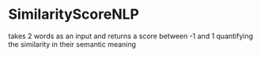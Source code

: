 # SimilarityScoreNLP
takes 2 words as an input and returns a score between -1 and 1 quantifying the similarity in their semantic meaning

